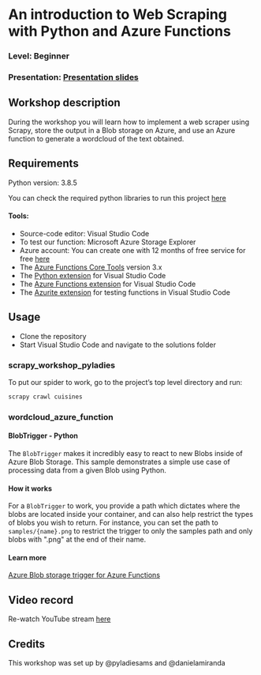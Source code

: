 
# An introduction to Web Scraping with Python and Azure Functions
### Level: Beginner
### Presentation: [Presentation slides](workshop/Workshop_presentation.pdf)

## Workshop description
During the workshop you will learn how to implement a web scraper using Scrapy, store the output in a Blob storage on Azure, and use an Azure function to generate a wordcloud of the text obtained.

## Requirements
Python version: 3.8.5

You can check the required python libraries to run this project [here](solutions/requirements.txt)

#### Tools:
* Source-code editor: Visual Studio Code
* To test our function: Microsoft Azure Storage Explorer
* Azure account: You can create one with 12 months of free service for free [here](https://azure.microsoft.com/en-us/free/)
* The [Azure Functions Core Tools](https://docs.microsoft.com/en-us/azure/azure-functions/functions-run-local?tabs=windows%2Ccsharp%2Cbash#install-the-azure-functions-core-tools) version 3.x
* The [Python extension](https://marketplace.visualstudio.com/items?itemName=ms-python.python) for Visual Studio Code
* The [Azure Functions extension](https://marketplace.visualstudio.com/items?itemName=ms-azuretools.vscode-azurefunctions) for Visual Studio Code
* The [Azurite extension](https://marketplace.visualstudio.com/items?itemName=Azurite.azurite) for testing functions in Visual Studio Code

## Usage
* Clone the repository
* Start Visual Studio Code and navigate to the solutions folder

### scrapy_workshop_pyladies
To put our spider to work, go to the project’s top level directory and run:

```python
scrapy crawl cuisines
```

### wordcloud_azure_function

#### BlobTrigger - Python
The `BlobTrigger` makes it incredibly easy to react to new Blobs inside of Azure Blob Storage. This sample demonstrates a simple use case of processing data from a given Blob using Python.

#### How it works
For a `BlobTrigger` to work, you provide a path which dictates where the blobs are located inside your container, and can also help restrict the types of blobs you wish to return. For instance, you can set the path to `samples/{name}.png` to restrict the trigger to only the samples path and only blobs with ".png" at the end of their name.

#### Learn more

[Azure Blob storage trigger for Azure Functions](https://docs.microsoft.com/en-us/azure/azure-functions/functions-bindings-storage-blob-trigger?tabs=csharp)

## Video record
Re-watch YouTube stream [here](https://youtu.be/x-vjTEAMkgM)

## Credits
This workshop was set up by @pyladiesams and @danielamiranda
